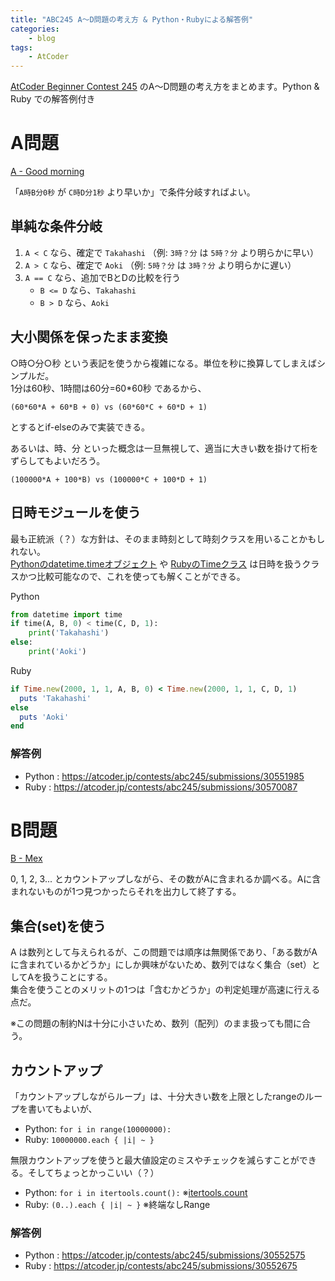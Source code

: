 ```yaml
---
title: "ABC245 A～D問題の考え方 & Python・Rubyによる解答例"
categories:
    - blog
tags:
    - AtCoder
---
```


[AtCoder Beginner Contest 245](https://atcoder.jp/contests/abc245) のA～D問題の考え方をまとめます。Python & Ruby での解答例付き

# A問題

[A - Good morning](https://atcoder.jp/contests/abc245/tasks/abc245_a)

「`A時B分0秒` が `C時D分1秒` より早いか」で条件分岐すればよい。

## 単純な条件分岐

1. `A < C` なら、確定で `Takahashi` （例: `3時？分` は `5時？分` より明らかに早い）
1. `A > C` なら、確定で `Aoki` （例: `5時？分` は `3時？分` より明らかに遅い）
1. `A == C` なら、追加でBとDの比較を行う
    * `B <= D` なら、`Takahashi`
    * `B > D` なら、`Aoki`

## 大小関係を保ったまま変換

○時○分○秒 という表記を使うから複雑になる。単位を秒に換算してしまえばシンプルだ。  
1分は60秒、1時間は60分=60*60秒 であるから、  
```
(60*60*A + 60*B + 0) vs (60*60*C + 60*D + 1)
```
とするとif-elseのみで実装できる。

あるいは、時、分 といった概念は一旦無視して、適当に大きい数を掛けて桁をずらしてもよいだろう。
```
(100000*A + 100*B) vs (100000*C + 100*D + 1)
```

## 日時モジュールを使う

最も正統派（？）な方針は、そのまま時刻として時刻クラスを用いることかもしれない。  
[Pythonのdatetime.timeオブジェクト](https://docs.python.org/ja/3/library/datetime.html#time-objects) や [RubyのTimeクラス](https://docs.ruby-lang.org/ja/latest/class/Time.html) は日時を扱うクラスかつ比較可能なので、これを使っても解くことができる。

Python

```python
from datetime import time
if time(A, B, 0) < time(C, D, 1):
    print('Takahashi')
else:
    print('Aoki')
```

Ruby

```ruby
if Time.new(2000, 1, 1, A, B, 0) < Time.new(2000, 1, 1, C, D, 1)
  puts 'Takahashi'
else
  puts 'Aoki'
end
```

### 解答例

* Python : https://atcoder.jp/contests/abc245/submissions/30551985
* Ruby : https://atcoder.jp/contests/abc245/submissions/30570087

# B問題

[B - Mex](https://atcoder.jp/contests/abc245/tasks/abc245_b)

0, 1, 2, 3... とカウントアップしながら、その数がAに含まれるか調べる。Aに含まれないものが1つ見つかったらそれを出力して終了する。

## 集合(set)を使う

A は数列として与えられるが、この問題では順序は無関係であり、「ある数がAに含まれているかどうか」にしか興味がないため、数列ではなく集合（set）としてAを扱うことにする。  
集合を使うことのメリットの1つは「含むかどうか」の判定処理が高速に行える点だ。

※この問題の制約Nは十分に小さいため、数列（配列）のまま扱っても間に合う。

## カウントアップ

「カウントアップしながらループ」は、十分大きい数を上限としたrangeのループを書いてもよいが、

* Python: `for i in range(10000000):`
* Ruby: `10000000.each { |i| ~ }`

無限カウントアップを使うと最大値設定のミスやチェックを減らすことができる。そしてちょっとかっこいい（？）

* Python: `for i in itertools.count():` ※[itertools.count](https://docs.python.org/ja/3/library/itertools.html#itertools.count)
* Ruby: `(0..).each { |i| ~ }` ※終端なしRange

### 解答例

* Python : https://atcoder.jp/contests/abc245/submissions/30552575
* Ruby : https://atcoder.jp/contests/abc245/submissions/30552675


<script async src="https://unpkg.com/mermaid@8.14.0/dist/mermaid.min.js"></script>
